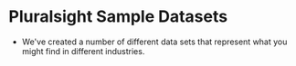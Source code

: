 # Pluralsight Sample Datasets
- We've created a number of different data sets that represent what you might find in different industries.
